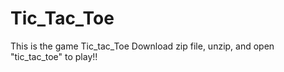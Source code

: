 # Tic_Tac_Toe
This is the game Tic_tac_Toe
Download zip file, unzip, and open "tic_tac_toe" to play!!

